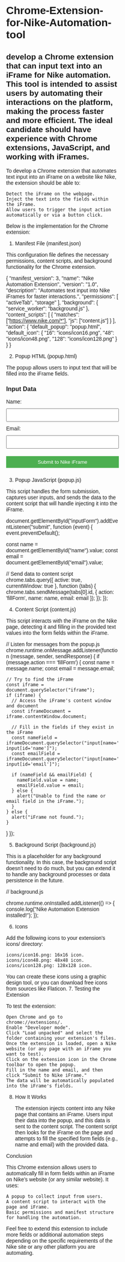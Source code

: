 # Chrome-Extension-for-Nike-Automation-tool
develop a Chrome extension that can input text into an iFrame for Nike automation. This tool is intended to assist users by automating their interactions on the platform, making the process faster and more efficient. The ideal candidate should have experience with Chrome extensions, JavaScript, and working with iFrames. 
---------------
To develop a Chrome extension that automates text input into an iFrame on a website like Nike, the extension should be able to:

    Detect the iFrame on the webpage.
    Inject the text into the fields within the iFrame.
    Allow users to trigger the input action automatically or via a button click.

Below is the implementation for the Chrome extension:
1. Manifest File (manifest.json)

This configuration file defines the necessary permissions, content scripts, and background functionality for the Chrome extension.

{
  "manifest_version": 3,
  "name": "Nike Automation Extension",
  "version": "1.0",
  "description": "Automates text input into Nike iFrames for faster interactions.",
  "permissions": [
    "activeTab",
    "storage"
  ],
  "background": {
    "service_worker": "background.js"
  },
  "content_scripts": [
    {
      "matches": ["https://www.nike.com/*"],
      "js": ["content.js"]
    }
  ],
  "action": {
    "default_popup": "popup.html",
    "default_icon": {
      "16": "icons/icon16.png",
      "48": "icons/icon48.png",
      "128": "icons/icon128.png"
    }
  }
}

2. Popup HTML (popup.html)

The popup allows users to input text that will be filled into the iFrame fields.

<!DOCTYPE html>
<html lang="en">
<head>
  <meta charset="UTF-8">
  <meta name="viewport" content="width=device-width, initial-scale=1.0">
  <title>Nike Automation</title>
  <style>
    body {
      font-family: Arial, sans-serif;
      padding: 10px;
      width: 300px;
    }
    input, button {
      width: 100%;
      padding: 8px;
      margin: 10px 0;
    }
    button {
      background-color: #4CAF50;
      color: white;
      border: none;
      cursor: pointer;
    }
    button:hover {
      background-color: #45a049;
    }
  </style>
</head>
<body>
  <h3>Input Data</h3>
  <form id="inputForm">
    <label for="name">Name:</label>
    <input type="text" id="name" required />
    <label for="email">Email:</label>
    <input type="email" id="email" required />
    <button type="submit">Submit to Nike iFrame</button>
  </form>

  <script src="popup.js"></script>
</body>
</html>

3. Popup JavaScript (popup.js)

This script handles the form submission, captures user inputs, and sends the data to the content script that will handle injecting it into the iFrame.

document.getElementById("inputForm").addEventListener("submit", function (event) {
  event.preventDefault();

  const name = document.getElementById("name").value;
  const email = document.getElementById("email").value;

  // Send data to content script
  chrome.tabs.query({ active: true, currentWindow: true }, function (tabs) {
    chrome.tabs.sendMessage(tabs[0].id, { action: 'fillForm', name: name, email: email });
  });
});

4. Content Script (content.js)

This script interacts with the iFrame on the Nike page, detecting it and filling in the provided text values into the form fields within the iFrame.

// Listen for messages from the popup.js
chrome.runtime.onMessage.addListener(function (message, sender, sendResponse) {
  if (message.action === 'fillForm') {
    const name = message.name;
    const email = message.email;

    // Try to find the iFrame
    const iframe = document.querySelector("iframe");
    if (iframe) {
      // Access the iFrame's content window and document
      const iframeDocument = iframe.contentWindow.document;

      // Fill in the fields if they exist in the iFrame
      const nameField = iframeDocument.querySelector("input[name='name'], input[id='name']");
      const emailField = iframeDocument.querySelector("input[name='email'], input[id='email']");

      if (nameField && emailField) {
        nameField.value = name;
        emailField.value = email;
      } else {
        alert("Unable to find the name or email field in the iFrame.");
      }
    } else {
      alert("iFrame not found.");
    }
  }
});

5. Background Script (background.js)

This is a placeholder for any background functionality. In this case, the background script doesn’t need to do much, but you can extend it to handle any background processes or data persistence in the future.

// background.js

chrome.runtime.onInstalled.addListener(() => {
  console.log("Nike Automation Extension installed!");
});

6. Icons

Add the following icons to your extension’s icons/ directory:

    icons/icon16.png: 16x16 icon.
    icons/icon48.png: 48x48 icon.
    icons/icon128.png: 128x128 icon.

You can create these icons using a graphic design tool, or you can download free icons from sources like Flaticon.
7. Testing the Extension

To test the extension:

    Open Chrome and go to chrome://extensions/.
    Enable "Developer mode".
    Click "Load unpacked" and select the folder containing your extension's files.
    Once the extension is loaded, open a Nike website (or any page with an iFrame you want to test).
    Click on the extension icon in the Chrome toolbar to open the popup.
    Fill in the name and email, and then click "Submit to Nike iFrame."
    The data will be automatically populated into the iFrame's fields.

8. How It Works

    The extension injects content into any Nike page that contains an iFrame.
    Users input their data into the popup, and this data is sent to the content script.
    The content script then looks for the iFrame on the page and attempts to fill the specified form fields (e.g., name and email) with the provided data.

Conclusion

This Chrome extension allows users to automatically fill in form fields within an iFrame on Nike’s website (or any similar website). It uses:

    A popup to collect input from users.
    A content script to interact with the page and iFrame.
    Basic permissions and manifest structure for handling the automation.

Feel free to extend this extension to include more fields or additional automation steps depending on the specific requirements of the Nike site or any other platform you are automating.
